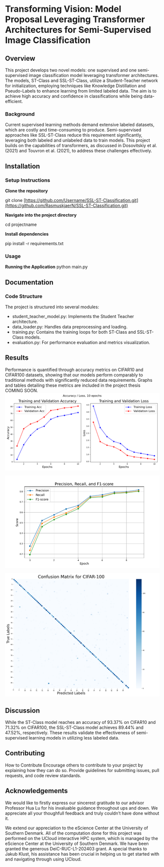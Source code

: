 # Transforming Vision: Model Proposal Leveraging Transformer Architectures for Semi-Supervised Image Classification

## Overview
This project develops two novel models: one supervised and one semi-supervised image classification model leveraging transformer architectures. The models, ST-Class and SSL-ST-Class, utilize a Student-Teacher network for initialization, employing techniques like Knowledge Distillation and Pseudo-Labels to enhance learning from limited labeled data. The aim is to achieve high accuracy and confidence in classifications while being data-efficient.

### Background
Current supervised learning methods demand extensive labeled datasets, which are costly and time-consuming to produce. Semi-supervised approaches like SSL-ST-Class reduce this requirement significantly, leveraging both labeled and unlabeled data to train models. This project builds on the capabilities of transformers, as discussed in Dosovitskiy et al. (2021) and Touvron et al. (2021), to address these challenges effectively.

## Installation

### Setup Instructions
**Clone the repository**

git clone [https://github.com/Username/SSL-ST-Classification.git](https://github.com/RasmuskjaerN/SSL-ST-Classification.git)

**Navigate into the project directory**

cd projectname

**Install dependencies**

pip install -r requirements.txt

### Usage

**Running the Application**
python main.py

## Documentation

### Code Structure
The project is structured into several modules:

- student_teacher_model.py: Implements the Student Teacher architecture.
- data_loader.py: Handles data preprocessing and loading.
- training.py: Contains the training loops for both ST-Class and SSL-ST-Class models.
- evaluation.py: For performance evaluation and metrics visualization.

## Results
Performance is quantified through accuracy metrics on CIFAR10 and CIFAR100 datasets, showing that our models perform comparably to traditional methods with significantly reduced data requirements. Graphs and tables detailing these metrics are included in the project thesis COMING SOON.
![Accuracy Score cifar100](/bin/cifar100Acc_Loss_Pr_Epoch.png "Accuracy score of ST_Class")

![Precision, Recall and F1-Score](/bin/cifar100scores_across_epochs.png "Precision, Recall and F1-Score")

![Confusion Matrix](/bin/cifar100metrics_and_confusion_matrix_cifar100.png "ST-Class Cifar100 Confusion Matrix")

## Discussion
While the ST-Class model reaches an accuracy of 93.37% on CIFAR10 and 71.32% on CIFAR100, the SSL-ST-Class model achieves 89.44% and 47.52%, respectively. These results validate the effectiveness of semi-supervised learning models in utilizing less labeled data.

## Contributing
How to Contribute
Encourage others to contribute to your project by explaining how they can do so. Provide guidelines for submitting issues, pull requests, and code review standards.

## Acknowledgements
We would like to firstly express our sincerest gratitude to our advisor Professor Hua Lu
for his invaluable guidance throughout ups and down. We appreciate all your thoughfull
feedback and truly couldn’t have done without it.

We extend our appreciation to the eScience Center at the University of Southern Denmark. All of the computation done for this project was performed on the UCloud interactive HPC system, which is managed by the eScience Center at the University of Southern
Denmark. We have been granted the generous DeiC-RUC-L1-202403 grant.
A special thanks to Jakub Klust, his assistance has been crucial in helping us to get
started with and navigating through using UCloud.
